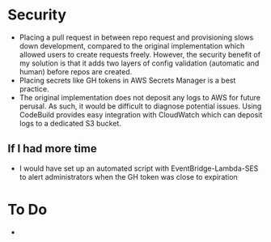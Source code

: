 # Security
- Placing a pull request in between repo request and provisioning slows down development, compared to the original implementation which allowed users to create requests freely.  However, the security benefit of my solution is that it adds two layers of config validation (automatic and human) before repos are created.
- Placing secrets like GH tokens in AWS Secrets Manager is a best practice.
- The original implementation does not deposit any logs to AWS for future perusal.  As such, it would be difficult to diagnose potential issues.  Using CodeBuild provides easy integration with CloudWatch which can deposit logs to a dedicated S3 bucket. 


## If I had more time
- I would have set up an automated script with EventBridge-Lambda-SES to alert administrators when the GH token was close to expiration

# To Do
- 